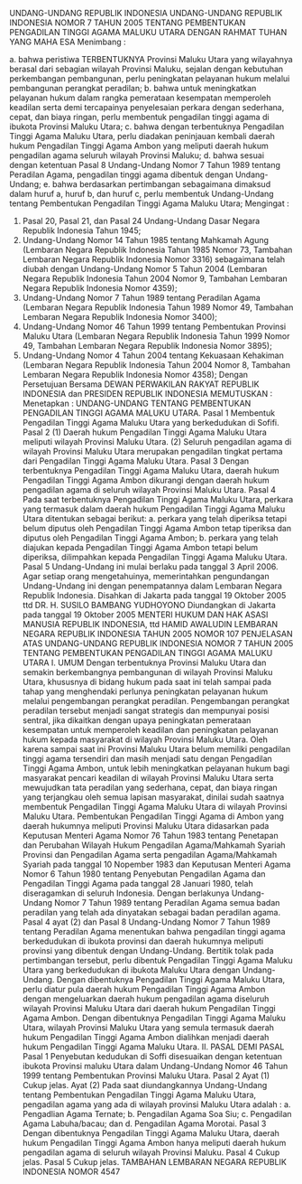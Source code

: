  UNDANG-UNDANG REPUBLIK INDONESIA UNDANG-UNDANG REPUBLIK INDONESIA NOMOR 7 TAHUN 2005 TENTANG PEMBENTUKAN PENGADILAN TINGGI AGAMA MALUKU UTARA
DENGAN RAHMAT TUHAN YANG MAHA ESA
Menimbang :

a. bahwa peristiwa TERBENTUKNYA Provinsi Maluku Utara yang wilayahnya berasal dari sebagian wilayah Provinsi Maluku, sejalan dengan kebutuhan perkembangan pembangunan, perlu peningkatan pelayanan hukum melalui pembangunan perangkat peradilan;
b. bahwa untuk meningkatkan pelayanan hukum dalam rangka pemerataan kesempatan memperoleh keadilan serta demi tercapainya penyelesaian perkara dengan sederhana, cepat, dan biaya ringan, perlu membentuk pengadilan tinggi agama di ibukota Provinsi Maluku Utara;
c. bahwa dengan terbentuknya Pengadilan Tinggi Agama Maluku Utara, perlu diadakan peninjauan kembali daerah hukum Pengadilan Tinggi Agama Ambon yang meliputi daerah hukum pengadilan agama seluruh wilayah Provinsi Maluku;
d. bahwa sesuai dengan ketentuan Pasal 8 Undang-Undang Nomor 7 Tahun 1989 tentang Peradilan Agama, pengadilan tinggi agama dibentuk dengan Undang- Undang;
e. bahwa berdasarkan pertimbangan sebagaimana dimaksud dalam huruf a, huruf b, dan huruf c, perlu membentuk Undang-Undang tentang Pembentukan Pengadilan Tinggi Agama Maluku Utara;
Mengingat :

1. Pasal 20, Pasal 21, dan Pasal 24 Undang-Undang Dasar Negara Republik Indonesia Tahun 1945;
3. Undang-Undang Nomor 14 Tahun 1985 tentang Mahkamah Agung (Lembaran Negara Republik Indonesia Tahun 1985 Nomor 73, Tambahan Lembaran Negara Republik Indonesia Nomor 3316) sebagaimana telah diubah dengan Undang-Undang Nomor 5 Tahun 2004 (Lembaran Negara Republik Indonesia Tahun 2004 Nomor 9, Tambahan Lembaran Negara Republik Indonesia Nomor 4359);
4. Undang-Undang Nomor 7 Tahun 1989 tentang Peradilan Agama (Lembaran Negara Republik Indonesia Tahun 1989 Nomor 49, Tambahan Lembaran Negara Republik Indonesia Nomor 3400);
5. Undang-Undang Nomor 46 Tahun 1999 tentang Pembentukan Provinsi Maluku Utara (Lembaran Negara Republik Indonesia Tahun 1999 Nomor 49, Tambahan Lembaran Negara Republik Indonesia Nomor 3895);
6. Undang-Undang Nomor 4 Tahun 2004 tentang Kekuasaan Kehakiman (Lembaran Negara Republik Indonesia Tahun 2004 Nomor 8, Tambahan Lembaran Negara Republik Indonesia Nomor 4358); Dengan Persetujuan Bersama DEWAN PERWAKILAN RAKYAT REPUBLIK INDONESIA dan PRESIDEN REPUBLIK INDONESIA
MEMUTUSKAN :
 Menetapkan : UNDANG-UNDANG TENTANG PEMBENTUKAN PENGADILAN TINGGI AGAMA MALUKU UTARA.
Pasal 1
Membentuk Pengadilan Tinggi Agama Maluku Utara yang berkedudukan di Sofifi.
Pasal 2
(1) Daerah hukum Pengadilan Tinggi Agama Maluku Utara meliputi wilayah Provinsi Maluku Utara.
(2) Seluruh pengadilan agama di wilayah Provinsi Maluku Utara merupakan pengadilan tingkat pertama dari Pengadilan Tinggi Agama Maluku Utara.
Pasal 3
Dengan terbentuknya Pengadilan Tinggi Agama Maluku Utara, daerah hukum Pengadilan Tinggi Agama Ambon dikurangi dengan daerah hukum pengadilan agama di seluruh wilayah Provinsi Maluku Utara.
Pasal 4
Pada saat terbentuknya Pengadilan Tinggi Agama Maluku Utara, perkara yang termasuk dalam daerah hukum Pengadilan Tinggi Agama Maluku Utara ditentukan sebagai berikut:
a. perkara yang telah diperiksa tetapi belum diputus oleh Pengadilan Tinggi Agama Ambon tetap tiperiksa dan diputus oleh Pengadilan Tinggi Agama Ambon;
b. perkara yang telah diajukan kepada Pengadilan Tinggi Agama Ambon tetapi belum diperiksa, dilimpahkan kepada Pengadilan Tinggi Agama Maluku Utara.
Pasal 5
Undang-Undang ini mulai berlaku pada tanggal 3 April 2006.
Agar setiap orang mengetahuinya, memerintahkan pengundangan Undang-Undang ini dengan penempatannya dalam Lembaran Negara Republik Indonesia. Disahkan di Jakarta pada tanggal 19 Oktober 2005 ttd DR. H. SUSILO BAMBANG YUDHOYONO Diundangkan di Jakarta pada tanggal 19 Oktober 2005 MENTERI HUKUM DAN HAK ASASI MANUSIA REPUBLIK INDONESIA, ttd HAMID AWALUDIN LEMBARAN NEGARA REPUBLIK INDONESIA TAHUN 2005 NOMOR 107 PENJELASAN ATAS UNDANG-UNDANG REPUBLIK INDONESIA NOMOR 7 TAHUN 2005 TENTANG PEMBENTUKAN PENGADILAN TINGGI AGAMA MALUKU UTARA I. UMUM Dengan terbentuknya Provinsi Maluku Utara dan semakin berkembangnya pembangunan di wilayah Provinsi Maluku Utara, khususnya di bidang hukum pada saat ini telah sampai pada tahap yang menghendaki perlunya peningkatan pelayanan hukum melalui pengembangan perangkat peradilan. Pengembangan perangkat peradilan tersebut menjadi sangat strategis dan mempunyai posisi sentral, jika dikaitkan dengan upaya peningkatan pemerataan kesempatan untuk memperoleh keadilan dan peningkatan pelayanan hukum kepada masyarakat di wilayah Provinsi Maluku Utara. Oleh karena sampai saat ini Provinsi Maluku Utara belum memiliki pengadilan tinggi agama tersendiri dan masih menjadi satu dengan Pengadilan Tinggi Agama Ambon, untuk lebih meningkatkan pelayanan hukum bagi masyarakat pencari keadilan di wilayah Provinsi Maluku Utara serta mewujudkan tata peradilan yang sederhana, cepat, dan biaya ringan yang terjangkau oleh semua lapisan masyarakat, dinilai sudah saatnya membentuk Pengadilan Tinggi Agama Maluku Utara di wilayah Provinsi Maluku Utara. Pembentukan Pengadilan Tinggi Agama di Ambon yang daerah hukumnya meliputi Provinsi Maluku Utara didasarkan pada Keputusan Menteri Agama Nomor 76 Tahun 1983 tentang Penetapan dan Perubahan Wilayah Hukum Pengadilan Agama/Mahkamah Syariah Provinsi dan Pengadilan Agama serta pengadilan Agama/Mahkamah Syariah pada tanggal 10 Nopember 1983 dan Keputusan Menteri Agama Nomor 6 Tahun 1980 tentang Penyebutan Pengadilan Agama dan Pengadilan Tinggi Agama pada tanggal 28 Januari 1980, telah diseragamkan di seluruh Indonesia. Dengan berlakunya Undang-Undang Nomor 7 Tahun 1989 tentang Peradilan Agama semua badan peradilan yang telah ada dinyatakan sebagai badan peradilan agama. Pasal 4 ayat (2) dan Pasal 8 Undang-Undang Nomor 7 Tahun 1989 tentang Peradilan Agama menentukan bahwa pengadilan tinggi agama berkedudukan di ibukota provinsi dan daerah hukumnya meliputi provinsi yang dibentuk dengan Undang-Undang. Bertitik tolak pada pertimbangan tersebut, perlu dibentuk Pengadilan Tinggi Agama Maluku Utara yang berkedudukan di ibukota Maluku Utara dengan Undang-Undang. Dengan dibentuknya Pengadilan Tinggi Agama Maluku Utara, perlu diatur pula daerah hukum Pengadilan Tinggi Agama Ambon dengan mengeluarkan daerah hukum pengadilan agama diseluruh wilayah Provinsi Maluku Utara dari daerah hukum Pengadilan Tinggi Agama Ambon. Dengan dibentuknya Pengadilan Tinggi Agama Maluku Utara, wilayah Provinsi Maluku Utara yang semula termasuk daerah hukum Pengadilan Tinggi Agama Ambon dialihkan menjadi daerah hukum Pengadilan Tinggi Agama Maluku Utara. II. PASAL DEMI PASAL Pasal 1 Penyebutan kedudukan di Soffi disesuaikan dengan ketentuan ibukota Provinsi maluku Utara dalam Undang-Undang Nomor 46 Tahun 1999 tentang Pembentukan Provinsi Maluku Utara.
Pasal 2
Ayat (1) Cukup jelas. Ayat (2) Pada saat diundangkannya Undang-Undang tentang Pembentukan Pengadilan Tinggi Agama Maluku Utara, pengadilan agama yang ada di wilayah provinsi Maluku Utara adalah :
a. Pengadlian Agama Ternate;
b. Pengadilan Agama Soa Siu;
c. Pengadilan Agama Labuha/bacau; dan
d. Pengadilan Agama Morotai.
Pasal 3
Dengan dibentuknya Pengadilan Tinggi Agama Maluku Utara, daerah hukum Pengadilan Tinggi Agama Ambon hanya meliputi daerah hukum pengadilan agama di seluruh wilayah Provinsi Maluku.
Pasal 4
Cukup jelas.
Pasal 5
Cukup jelas. TAMBAHAN LEMBARAN NEGARA REPUBLIK INDONESIA NOMOR 4547